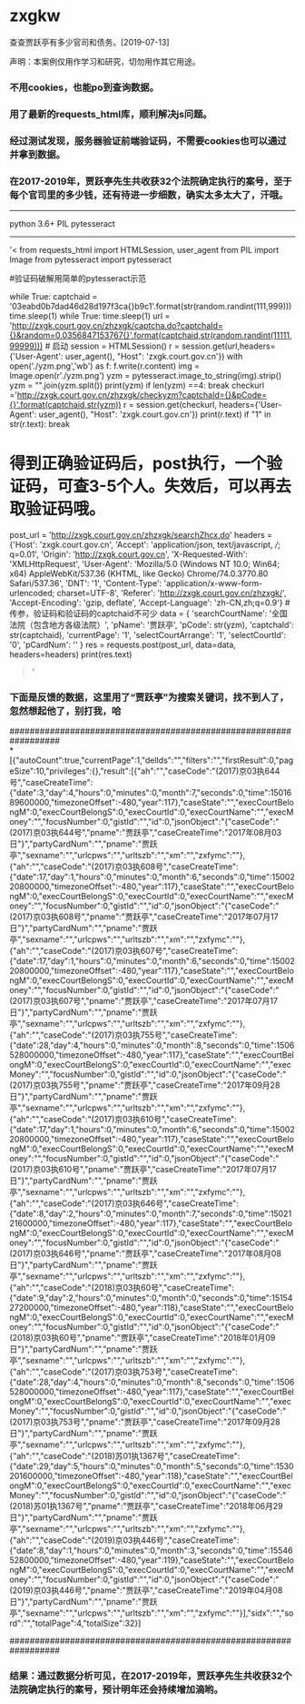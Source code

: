 # zxgkw
查查贾跃亭有多少官司和债务。[2019-07-13]

声明：本案例仅用作学习和研究，切勿用作其它用途。

### 不用cookies，也能po到查询数据。  
### 用了最新的requests_html库，顺利解决js问题。  
### 经过测试发现，服务器验证前端验证码，不需要cookies也可以通过并拿到数据。  
### 在2017-2019年，贾跃亭先生共收获32个法院确定执行的案号，至于每个官司里的多少钱，还有待进一步细数，确实太多太大了，汗哦。  

--------------------------------------------------------------------------------------

python 3.6+ 
PIL
pytesseract

--------------------------------------------------------------------------------------
'<
from requests_html import HTMLSession, user_agent
from PIL import Image
from pytesseract import pytesseract

#验证码破解用简单的pytesseract示范

while True:
    captchaid = '03eabd0b7dad46d28d197f3ca{}b9c1'.format(str(random.randint(111,999)))
    time.sleep(1)
    while True:
        time.sleep(1)
        url = 'http://zxgk.court.gov.cn/zhzxgk/captcha.do?captchaId={}&random=0.0356847153767{}'.format(captchaid,str(random.randint(11111,99999)))
        # 启动
        session = HTMLSession()
        r = session.get(url,headers={'User-Agent': user_agent(), "Host": 'zxgk.court.gov.cn'})
        with open('./yzm.png','wb') as f:
            f.write(r.content)
        img = Image.open(r'./yzm.png')
        yzm = pytesseract.image_to_string(img).strip()
        yzm = "".join(yzm.split())
        print(yzm)
        if len(yzm) ==4:
            break
    checkurl ='http://zxgk.court.gov.cn/zhzxgk/checkyzm?captchaId={}&pCode={}'.format(captchaid,str(yzm))
    r = session.get(checkurl, headers={'User-Agent': user_agent(), "Host": 'zxgk.court.gov.cn'})
    print(r.text)
    if "1" in str(r.text):
        break

# 得到正确验证码后，post执行，一个验证码，可查3-5个人。失效后，可以再去取验证码哦。
post_url = 'http://zxgk.court.gov.cn/zhzxgk/searchZhcx.do'
headers = {'Host': 'zxgk.court.gov.cn',
           'Accept': 'application/json, text/javascript, */*; q=0.01',
           'Origin': 'http://zxgk.court.gov.cn',
           'X-Requested-With': 'XMLHttpRequest',
           'User-Agent': 'Mozilla/5.0 (Windows NT 10.0; Win64; x64) AppleWebKit/537.36 (KHTML, like Gecko) Chrome/74.0.3770.80 Safari/537.36',
           'DNT': '1',
           'Content-Type': 'application/x-www-form-urlencoded; charset=UTF-8',
           'Referer': 'http://zxgk.court.gov.cn/zhzxgk/',
           'Accept-Encoding': 'gzip, deflate',
           'Accept-Language': 'zh-CN,zh;q=0.9'}
#传参，验证码和验证码的captchaid不可少
data = {
    'searchCourtName': '全国法院（包含地方各级法院）',
    'pName': '贾跃亭',
    'pCode': str(yzm),
    'captchaId': str(captchaid),
    'currentPage': '1',
    'selectCourtArrange': '1',
    'selectCourtId': '0',
    'pCardNum': ''
}
res = requests.post(post_url, data=data, headers=headers)
print(res.text)
>'

### 下面是反馈的数据，这里用了“贾跃亭”为搜索关键词，找不到人了，忽然想起他了，别打我，哈  

##################################################################  
*[{"autoCount":true,"currentPage":1,"delIds":"","filters":"","firstResult":0,"pageSize":10,"privileges":{},"result":[{"ah":"","caseCode":"(2017)京03执644号","caseCreateTime":{"date":3,"day":4,"hours":0,"minutes":0,"month":7,"seconds":0,"time":1501689600000,"timezoneOffset":-480,"year":117},"caseState":"","execCourtBelongM":0,"execCourtBelongS":0,"execCourtId":0,"execCourtName":"","execMoney":"","focusNumber":0,"gistId":"","id":0,"jsonObject":"{\"caseCode\":\"(2017)京03执644号\",\"pname\":\"贾跃亭\",\"caseCreateTime\":\"2017年08月03日\"}","partyCardNum":"","pname":"贾跃亭","sexname":"","urlcpws":"","urltszb":"","xm":"","zxfymc":""},{"ah":"","caseCode":"(2017)京03执608号","caseCreateTime":{"date":17,"day":1,"hours":0,"minutes":0,"month":6,"seconds":0,"time":1500220800000,"timezoneOffset":-480,"year":117},"caseState":"","execCourtBelongM":0,"execCourtBelongS":0,"execCourtId":0,"execCourtName":"","execMoney":"","focusNumber":0,"gistId":"","id":0,"jsonObject":"{\"caseCode\":\"(2017)京03执608号\",\"pname\":\"贾跃亭\",\"caseCreateTime\":\"2017年07月17日\"}","partyCardNum":"","pname":"贾跃亭","sexname":"","urlcpws":"","urltszb":"","xm":"","zxfymc":""},{"ah":"","caseCode":"(2017)京03执607号","caseCreateTime":{"date":17,"day":1,"hours":0,"minutes":0,"month":6,"seconds":0,"time":1500220800000,"timezoneOffset":-480,"year":117},"caseState":"","execCourtBelongM":0,"execCourtBelongS":0,"execCourtId":0,"execCourtName":"","execMoney":"","focusNumber":0,"gistId":"","id":0,"jsonObject":"{\"caseCode\":\"(2017)京03执607号\",\"pname\":\"贾跃亭\",\"caseCreateTime\":\"2017年07月17日\"}","partyCardNum":"","pname":"贾跃亭","sexname":"","urlcpws":"","urltszb":"","xm":"","zxfymc":""},{"ah":"","caseCode":"(2017)京03执755号","caseCreateTime":{"date":28,"day":4,"hours":0,"minutes":0,"month":8,"seconds":0,"time":1506528000000,"timezoneOffset":-480,"year":117},"caseState":"","execCourtBelongM":0,"execCourtBelongS":0,"execCourtId":0,"execCourtName":"","execMoney":"","focusNumber":0,"gistId":"","id":0,"jsonObject":"{\"caseCode\":\"(2017)京03执755号\",\"pname\":\"贾跃亭\",\"caseCreateTime\":\"2017年09月28日\"}","partyCardNum":"","pname":"贾跃亭","sexname":"","urlcpws":"","urltszb":"","xm":"","zxfymc":""},{"ah":"","caseCode":"(2017)京03执610号","caseCreateTime":{"date":17,"day":1,"hours":0,"minutes":0,"month":6,"seconds":0,"time":1500220800000,"timezoneOffset":-480,"year":117},"caseState":"","execCourtBelongM":0,"execCourtBelongS":0,"execCourtId":0,"execCourtName":"","execMoney":"","focusNumber":0,"gistId":"","id":0,"jsonObject":"{\"caseCode\":\"(2017)京03执610号\",\"pname\":\"贾跃亭\",\"caseCreateTime\":\"2017年07月17日\"}","partyCardNum":"","pname":"贾跃亭","sexname":"","urlcpws":"","urltszb":"","xm":"","zxfymc":""},{"ah":"","caseCode":"(2017)京03执646号","caseCreateTime":{"date":8,"day":2,"hours":0,"minutes":0,"month":7,"seconds":0,"time":1502121600000,"timezoneOffset":-480,"year":117},"caseState":"","execCourtBelongM":0,"execCourtBelongS":0,"execCourtId":0,"execCourtName":"","execMoney":"","focusNumber":0,"gistId":"","id":0,"jsonObject":"{\"caseCode\":\"(2017)京03执646号\",\"pname\":\"贾跃亭\",\"caseCreateTime\":\"2017年08月08日\"}","partyCardNum":"","pname":"贾跃亭","sexname":"","urlcpws":"","urltszb":"","xm":"","zxfymc":""},{"ah":"","caseCode":"(2018)京03执60号","caseCreateTime":{"date":9,"day":2,"hours":0,"minutes":0,"month":0,"seconds":0,"time":1515427200000,"timezoneOffset":-480,"year":118},"caseState":"","execCourtBelongM":0,"execCourtBelongS":0,"execCourtId":0,"execCourtName":"","execMoney":"","focusNumber":0,"gistId":"","id":0,"jsonObject":"{\"caseCode\":\"(2018)京03执60号\",\"pname\":\"贾跃亭\",\"caseCreateTime\":\"2018年01月09日\"}","partyCardNum":"","pname":"贾跃亭","sexname":"","urlcpws":"","urltszb":"","xm":"","zxfymc":""},{"ah":"","caseCode":"(2017)京03执753号","caseCreateTime":{"date":28,"day":4,"hours":0,"minutes":0,"month":8,"seconds":0,"time":1506528000000,"timezoneOffset":-480,"year":117},"caseState":"","execCourtBelongM":0,"execCourtBelongS":0,"execCourtId":0,"execCourtName":"","execMoney":"","focusNumber":0,"gistId":"","id":0,"jsonObject":"{\"caseCode\":\"(2017)京03执753号\",\"pname\":\"贾跃亭\",\"caseCreateTime\":\"2017年09月28日\"}","partyCardNum":"","pname":"贾跃亭","sexname":"","urlcpws":"","urltszb":"","xm":"","zxfymc":""},{"ah":"","caseCode":"(2018)苏01执1367号","caseCreateTime":{"date":29,"day":5,"hours":0,"minutes":0,"month":5,"seconds":0,"time":1530201600000,"timezoneOffset":-480,"year":118},"caseState":"","execCourtBelongM":0,"execCourtBelongS":0,"execCourtId":0,"execCourtName":"","execMoney":"","focusNumber":0,"gistId":"","id":0,"jsonObject":"{\"caseCode\":\"(2018)苏01执1367号\",\"pname\":\"贾跃亭\",\"caseCreateTime\":\"2018年06月29日\"}","partyCardNum":"","pname":"贾跃亭","sexname":"","urlcpws":"","urltszb":"","xm":"","zxfymc":""},{"ah":"","caseCode":"(2019)京03执446号","caseCreateTime":{"date":8,"day":1,"hours":0,"minutes":0,"month":3,"seconds":0,"time":1554652800000,"timezoneOffset":-480,"year":119},"caseState":"","execCourtBelongM":0,"execCourtBelongS":0,"execCourtId":0,"execCourtName":"","execMoney":"","focusNumber":0,"gistId":"","id":0,"jsonObject":"{\"caseCode\":\"(2019)京03执446号\",\"pname\":\"贾跃亭\",\"caseCreateTime\":\"2019年04月08日\"}","partyCardNum":"","pname":"贾跃亭","sexname":"","urlcpws":"","urltszb":"","xm":"","zxfymc":""}],"sidx":"","sord":"","totalPage":4,"totalSize":32}]  

##################################################################  

### 结果：通过数据分析可见，在2017-2019年，贾跃亭先生共收获32个法院确定执行的案号，预计明年还会持续增加滴哟。  

